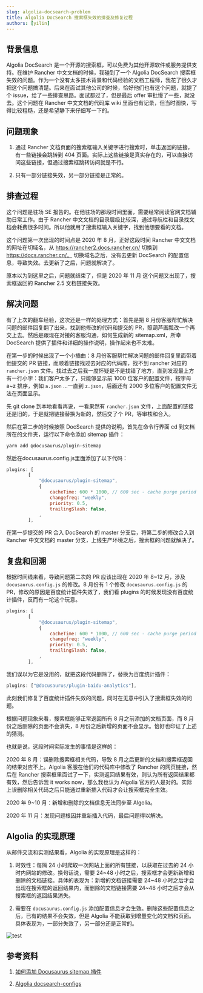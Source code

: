 ```yaml
---
slug: algolia-docsearch-problem
title: Algolia DocSearch 搜索框失效的排查及修复过程
authors: [yilin]
---
```


## 背景信息

Algolia DocSearch 是一个开源的搜索框，可以免费为其他开源软件或服务提供支持。在维护 Rancher 中文文档的时候，我碰到了一个 Algolia DocSearch 搜索框失效的问题。作为一个没有太多技术背景和代码经验的文档工程师，我花了很久才把这个问题搞清楚。后来在面试其他公司的时候，恰好他们也有这个问题，就提了个 issue，给了一些排查思路。面试都过了，但是最后 offer 审批慢了一些，就没去。这个问题在 Rancher 中文文档的代码库 wiki 里面也有记录，但当时图快，写得比较粗糙，还是希望静下来仔细写一下的。

## 问题现象

1. 通过 Rancher 文档页面的搜索框输入关键字进行搜索时，单击返回的链接，有一些链接会跳转到 404 页面。实际上这些链接是真实存在的，可以直接访问这些链接，但通过搜索框跳转访问就是不行。

2. 只有一部分链接失效，另一部分链接是正常的。

## 排查过程

这个问题是驻场 SE 报告的。在他驻场的那段时间里面，需要经常阅读官网文档辅助日常工作。由于 Rancher 中文文档的目录层级比较深，通过导航栏和目录找文档会耗费很多时间。所以他就用了搜索框输入关键字，找到他想要看的文档。

这个问题第一次出现的时间点是 2020 年 8 月，正好这段时间  Rancher 中文文档的网址在切域名，从 https://rancher2.docs.rancher.cn/ 切换到 https://docs.rancher.cn/。 切换域名之后，没有去更新 DocSearch 的配置信息，导致失效。去更新了之后，问题就解决了。

原本以为到这里之后，问题就结束了，但是 2020 年 11 月 这个问题又出现了，搜索框返回的 Rancher 2.5 文档链接失效。

## 解决问题

有了上次的翻车经验，这次还是一样的处理方式：首先是把 8 月份客服帮忙解决问题的邮件回复翻了出来，找到他修改的代码和提交的 PR，照葫芦画瓢改一个再交上去。然后是跟现在对接的客服沟通，如何生成新的 sitemap.xml，所幸 DocSearch 提供了插件和详细的操作说明，操作起来也不太难。

在第一步的时候出现了一个小插曲：8 月份客服帮忙解决问题的邮件回复里面带着他提交的 PR 链接，而顺着链接找过去对应的代码库，找不到 rancher 对应的 `rancher.json` 文件。找过去之后我一度怀疑是不是找错了地方，直到发现最上方有一行小字：我们客户太多了，只能够显示前 1000 位客户的配置文件，按字母 a~z 排序，例如 `a.json` ...一直到 `z.json`，后面还有 2000 多位客户的配置文件无法在页面显示。

先 git clone 到本地看看再说，一看果然有 `rancher.json` 文件，上面配置的链接还是旧的，于是就把链接替换为新的，然后交了个 PR，等审核和合入。

然后在第二步的时候按照 DocSearch 提供的说明，首先在命令行界面 cd 到文档所在的文件夹，运行以下命令添加 sitemap 插件：

```sh
yarn add @docusaurus/plugin-sitemap
```

然后在docusaurus.config.js里面添加了以下代码：

```js
plugins: [
        [
            "@docusaurus/plugin-sitemap",
            {
                cacheTime: 600 * 1000, // 600 sec - cache purge period
                changefreq: "weekly",
                priority: 0.5,
                trailingSlash: false,
            ,
        ],
```

在第一步提交的 PR 合入 DocSearch 的 master 分支后，将第二步的修改合入到 Rancher 中文文档的 master 分支，上线生产环境之后，搜索框的问题就解决了。


## 复盘和回溯

根据时间线来看，导致问题第二次的 PR 应该出现在 2020 年 8~12 月，涉及 `docusaurus.config.js` 的修改。8 月份有 1 个修改 `docusaurus.config.js` 的 PR，修改的原因是百度统计插件失效了，我们看 plugins 的时候发现没有百度统计插件，反而有一坨这个玩意。

```js
plugins: [
        [
            "@docusaurus/plugin-sitemap",
            {
                cacheTime: 600 * 1000, // 600 sec - cache purge period
                changefreq: "weekly",
                priority: 0.5,
                trailingSlash: false,
            ,
        ],
```

我们误以为它是没用的，就把这段代码删除了，替换为百度统计插件：

```js
plugins: ["@docusaurus/plugin-baidu-analytics"],
```

此刻我们修复了百度统计插件失效的问题，同时在无意中引入了搜索框失效的问题。

根据问题现象来看，搜索框能够正常返回所有 8 月之前添加的文档页面，而 8 月份之后删除的页面不会消失，8 月份之后新增的页面不会显示。恰好也印证了上述的猜测。

也就是说，这段时间实际发生的事情是这样的：

2020 年 8 月：误删除搜索框相关代码，导致 8 月之后更新的文档和搜索框返回的结果对应不上。Algolia 客服在他们的代码库中修改了 Rancher 的网页链接，然后在 Rancher 搜索框里面试了一下，实测返回结果有效，则认为所有返回结果都有效，然后告诉我 it works now，那么我也认为 Algolia 官方的人是对的。实际上误删除相关代码之后只能通过重新插入代码才会让搜索框完全生效。

2020 年 9~10 月：新增和删除的文档信息无法同步至 Algolia。

2020 年 11 月：发现问题根因并重新插入代码，最后问题得以解决。

## Algolia 的实现原理

从邮件交流和实测结果看，Algolia 的实现原理是这样的：

1. 时效性：每隔 24 小时爬取一次网站上面的所有链接，以获取在过去的 24 小时内网站的修改。换句话说，需要 24~48 小时之后，搜索框才会更新新增和删除的文档链接。具体的表现为：新增的文档链接需要 24~48 小时之后才会出现在搜索框的返回结果内，而删除的文档链接需要 24~48 小时之后才会从搜索框的返回结果消失。

1. 需要在 `docusaurus.config.js` 添加配置信息才会生效。删除这些配置信息之后，已有的结果不会失效，但是 Algolia 不能获取到增量变化的文档和页面。具体表现为，一部分失效了，另一部分还是正常的。

![test](/img/algolia.png)

## 参考资料

1. [如何添加 Docusaurus sitemap 插件](https://v2.docusaurus.io/docs/api/plugins/@docusaurus/plugin-sitemap)

1. [Algolia docsearch-configs](https://github.com/algolia/docsearch-configs)